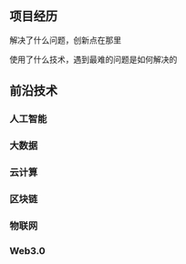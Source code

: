 ## 项目经历

解决了什么问题，创新点在那里

使用了什么技术，遇到最难的问题是如何解决的





## 前沿技术

### 人工智能


### 大数据


### 云计算


### 区块链


### 物联网


### Web3.0


